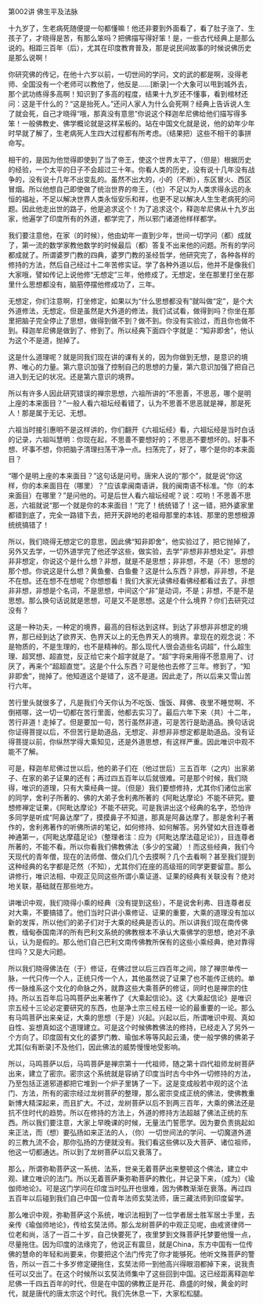 第002讲 佛生平及法脉

十九岁了，生老病死随便提一句都懂嘛！他还非要到外面看了，看了肚子涨了、生孩子了，才晓得是苦，有那么笨吗？把佛描写得好笨！是，一些古代经典上是那么说的。相距三百年（后），尤其在印度教育普及，那是说民间故事的时候说佛历史是那么说啊！

你研究佛的传记，在他十六岁以前，一切世间的学问，文的武的都是啊，没得老师、全国没有一个老师可以教他了，他反是……[断录]一个大象可以甩到城外去，那个武功练得多高啊！知识到了多高的程度，结果十九岁还不懂事，看到棺材还问：这是干什么的？“这是抬死人。”还问人家人为什么会死啊？经典上告诉说人生了就会死，自己才晓得“哦，那真没有意思”你说这个释迦牟尼佛给他们描写得多笨！一般佛教史、佛学概论就是这样呆板的。站在中国文化就是说，他的幼年少年时早就了解了，生老病死人生四大过程都有所考虑。（结果把）这些不相干的事拼命写。

相干的，是因为他觉得即使到了当了帝王，使这个世界太平了，（但是）根据历史的经验，一个太平的日子不会超过三十年。你看人类的历史，没有说十几年没有战争的，没有说十几年不出变乱的。虽然不出大的，小的（不断），东区冒火、西区冒烟。所以他想自己即使做了统治世界的帝王，（也）不足以为人类求得永远的永恒的福祉，不足以解决世界人类永恒安乐和祥，也更不足以解决人生生老病死的问题。因此他走出世的路子，他是追求这个！为了追求这个，释迦牟尼佛从十九岁出家，他遍学了印度所有的外道，都学完了，所以邪门诸道他样样都学。

我们要注意他，在家（的时候），他由幼年一直到少年，世间一切学问（都）成就了，第一流的数学家教他数学的时候最后（都）答复不出来他的问题。所有的学问都成就了。所谓婆罗门教的四典，婆罗门教的圣经哲学，他研究完了，各种各样的修持的方法，然后自己经过十二年苦修实证。学了各种外道以后，他并不是像我们大家哦，譬如传记上说他修“无想定”三年，他修成了。无想定，坐在那里打坐在那里什么思想都没有，脑筋停摆他修成功了，三年。

无想定，你们注意啊，打坐修定，如果以为“什么思想都没有”就叫做“定”，是个大外道修法，无想定。但是虽然是大外道的修法，我们试试看，做得到吗？你坐在那里把脑子完全停止了思想，做得到做不到？做不到。你没有实验过，而且你也做不到。释迦牟尼佛是做到了、修到了。所以经典下面四个字就是：“知非即舍”，他认为这个不是道，抛掉了。

这是什么道理呢？就是同我们现在讲的课有关的，因为你做到无想，是意识的境界、唯心的力量。第六意识加强了控制自己的思想的力量，第六意识加强了把自己进入到无记的状况。还是第六意识的境界。

所以有许多人因此研究错误的禅宗思想，六祖所讲的“不思善，不思恶，哪个是明上座的本来面目？”一般人看六祖坛经看错了，认为不思善不思恶就是禅，那是死人！那是属于无记、无想。

六祖当时接引惠明不是这样讲的，你们翻开《六祖坛经》看，六祖坛经是当时白话的记录，六祖叫慧明：你现在起，不思善不要想好的；不思恶不要想坏的。好事不想、坏事不想，你把脑子清理扫荡干净一点。扫荡完了，好了，哪个是你的本来面目？

“哪个是明上座的本来面目？”这句话是问号。唐宋人说的“那个”，就是说“你这样，你的本来面目在（哪里）？”应该拿闽南语讲，我的闽南语不标准。“你（的本来面目）在哪里？”是问他的。可是后世人看六祖坛经呢？说：哎哟！不思善不思恶，六祖就说“那一个就是你的本来面目！”完了！统统错了！这一错，把外婆家里都错到底了，完全一路错下去，把开天辟地的老祖母那里的本钱、那里的思想根源统统搞错了！

所以，我们晓得无想定它的意思，因此佛“知非即舍”，他实验过了，把它抛掉了，另外又去学，一切外道学完了他还学这些，做实验，去学“非想非非想处定”。非想非非想定，你说这个是什么想？非想，就是不是思想；非非想，不是（不）思想的那个想。你说这是什么想？黄鱼鲞、白鱼鲞？这是什么东西？非想，非非想，不是不在想。还在想不在想呢？你想想看！我们大家光读佛经看佛经都看过去了。非想非非想，非想是个名词，不是思想，中间这个“非”是动词，不是；非想，不是不是思想。那么换句话说就是思想，可是又不是思想。这是个什么境界？你们去研究过没有？

这是一种功夫，一种定的境界，最高的目标达到这样。到达了非想非非想定的境界，那已经到达了欲界天、色界天以上的无色界天人的境界。拿现在的观念说：不是物质的，不是生理的，也不是精神的。那么现代人很会造些名词超”，什么超生理、超冥想、超直觉，反正给它来个超字就是了。“超”字将来用得不愿意用了、讨厌了，再来个“超超直觉”。这是个什么东西？可是他也去修了三年。修到了，“知非即舍”，抛掉了。他知道这个是错了，这不是道。因此走了，所以后来又雪山苦行六年。

苦行里头就很多了，凡是我们今天你认为不吃饭、饿饭、拜佛、夜里不睡觉啊、不倒褡哪，这一切一切都在苦行里面，他都去实习了。最后六年下来（共）十二年，苦行非道！走掉了。但是要加一句，苦行虽然非道，可是苦行是助道品。换句话说你证得菩提以后，不但苦行是助道品，无想定、非想非非想定都是助道品。没有证得菩提以前，你纵然学得大乘知见，还是外道思想，有这样严重。因此唯识中观不能不了解。

可是，释迦牟尼佛过世以后，他的弟子们在（他过世后）三五百年（之内）出家弟子、在家的弟子证果的还有；再过四五百年以后就很难。可是那个时候，我们晓得，唯识的道理，只有大乘经典一提。（但是）我们要想修持，尤其你们诸位出家的同学，舍利子所著的、佛的大弟子舍利弗所著的《阿毗达摩论》不能不研究。要想修禅定证果，《阿毗达摩论》不能不研究。可是我讲出这个经典的名字，恐怕许多同学是听成“阿鼻达摩”了，摸摸鼻子不知道，那真是阿鼻达摩了。那是舍利子著作的，舍利弗著作的听佛所讲的笔记，如何修持、如何解答。另外譬如大目连尊者神通第一，《阿毗达摩蕴足论》（整理者注：应为《阿毗达摩法蕴足论》），目连尊者所著的，不能不看。所以你看我们佛教佛法（多少的宝藏）！而这些经典，我们今天现代的青年僧，现在的法师僧、僧众们几个去摸啊？几个去看啊？甚至我们提到这种经典的名字都是茫然（不知），尤其你们在座的高级班的同学更要留意。那么讲修行，唯识法相、中观正见同这些所谓小乘证道、证果的经典有关联没有？绝对地关联，基础就在那些地方。

讲唯识中观，我们晓得小乘的经典（没有提到这些），不是说舍利弗、目连尊者反对大乘，不要搞错了。他们当时只讲小乘修证、证果的重要，大乘的道理没有加以新的发挥，所以他们的弟子们对于大乘的经典是否认的。所以讲我们现在南传佛教，缅甸泰国南洋的所有巴利文系统的佛教根本不承认大乘佛学的思想，绝对不承认，认为是假的。那么他们自己巴利文南传佛教所保有的这些小乘经典，绝对靠得住吗？又是大问题。

所以我们晓得佛法在（于）修证，在佛过世以后三四百年之间，除了禅宗单传一脉，一代只传一个人，正统只传一个人，其他虽然说了证果了也不能传正统的。单传一脉维系这个文化的命脉之外，就靠这些大乘菩萨的修证，同时也是禅宗的住持。所以五百年后马鸣菩萨出来著作了《大乘起信论》。这《大乘起信论》是唯识宗五经十三论必定要研究的东西，也是净土宗三经五经一论的最重要的一论。那么有马鸣菩萨出来亲证，大乘的思想（于是）兴起。兴起以后，所谓唯识中观、真如自性、妄想真如这个道理建立。可是这个时候佛教佛法的修持，已经走入了另外一个方向了。印度固有文化的婆罗门教、瑜伽术等等风起云涌，使一般学佛的佛弟子尤其[似有断录]不及他们，因此佛法的威势慢慢地受影响。

所以，马鸣菩萨以后，马鸣菩萨是禅宗第十一代祖师，随之第十四代祖师龙树菩萨出来，建立了密宗。密宗这个系统就是容纳了印度当时古今中外一切修持的方法，乃至包括正道邪道都把它堆到一个炉子里铸了一下。这是变成般若中观的这个法门、方法，所有的密宗经过龙树菩萨的整理，那么密宗变成正统的佛法，使佛教重新博大精深起来，而且扩大。不过，龙树菩萨以后不到两三百年，大乘的佛法还是抗不住时代的趋势。所以在修持的方法上，外道的修持方法超越了佛法正统的东西。所以我们要注意，大家上早晚课的时候，无量法门誓愿学。因为要负责挑起如来正法，而（想）要弘扬如来正法的人，（你）一切世间法的学问、一切魔道外道的三教九流不会，那你弘扬的方便就没有。我们看这些佛以及大菩萨、诸位祖师，他这一切都通达。所以到了龙树菩萨以后又衰落了。

那么，所谓弥勒菩萨这一系统、法系，世亲无着菩萨出来整顿这个佛法，建立中观、建立唯识的法门。所以无着菩萨秉弥勒菩萨的教化，并记录下来，（成为）《瑜伽师地论》。可是这门学问在印度当时弘开也很难，因为佛教渐渐在衰落。再过四五百年以后碰到我们自己中国一位青年法师玄奘法师，唐三藏法师到印度留学。

那么唯识中观，弥勒菩萨这个系统，唯识法相到了一位学者居士胜军居士手里，去亲传《瑜伽师地论》，传给玄奘法师。那么龙树菩萨的中观正见呢，由戒贤律师一位老和尚，活了一百二十岁，自己快要死了，夜里梦到文殊菩萨托梦要他慢一点，尽量拖住。因为印度的法缘完了，他说正有震旦，就是China，东方中国有一位传佛的慧命的年轻和尚要来，你要把这个法门传完了你才能够死。他听文殊菩萨的警告，所以一百二十多岁修定硬拖住，玄奘法师一到他高兴得眼泪都掉下来，说我责任可以交出了。在这个时候所以玄奘法师集中了这些回到中国。这已经距离释迦牟尼佛一千四五百年的时代，但是在中国的佛教正是开花、鼎盛的时候，黄金的时代，就是唐代的唐太宗这个时代。我们先休息一下，大家松松腿。